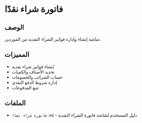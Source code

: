 # فاتورة شراء نقدًا

## الوصف
شاشة إنشاء وإدارة فواتير الشراء النقدية من الموردين.

## المميزات
- إنشاء فواتير شراء نقدية
- تحديد الأصناف والكميات
- حساب الضرائب والخصومات
- إدارة شروط الدفع النقدي
- تتبع المدفوعات

## الملفات
- `فاتورة شراء نقدًا.md` - دليل المستخدم لشاشة فاتورة الشراء النقدية
